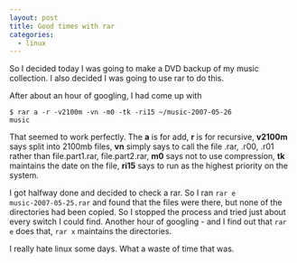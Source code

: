 ```yaml
---
layout: post
title: Good times with rar
categories:
  - linux
---
```

So I decided today I was going to make a DVD backup of my music collection.  I also decided I was going to use rar to do this.

After about an hour of googling, I had come up with

<code>$ rar a -r -v2100m -vn -m0 -tk -ri15 ~/music-2007-05-26 music</code>

That seemed to work perfectly.  The <strong>a</strong> is for add, <strong>r</strong> is for recursive, <strong>v2100m</strong> says split into 2100mb files, <strong>vn</strong> simply says to call the file .rar, .r00, .r01 rather than file.part1.rar, file.part2.rar, <strong>m0</strong> says not to use compression, <strong>tk</strong> maintains the date on the file, <strong>ri15</strong> says to run as the highest priority on the system.

I got  halfway done and decided to check a rar.  So I ran <code>rar e music-2007-05-25.rar</code> and found that the files were there, but none of the directories had been copied.  So I stopped the process and tried just about every switch I could find.  Another hour of googling - and I find out that <code>rar e</code> does that, <code>rar x</code> maintains the directories.

I really hate linux some days.  What a waste of time that was.
